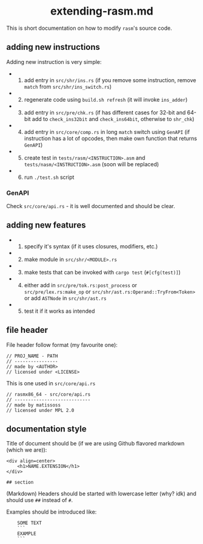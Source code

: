 <div align=center>
    <h1>extending-rasm.md</h1>
</div>

This is short documentation on how to modify `rasm`'s source code.

## adding new instructions

Adding new instruction is very simple:

- 1. add entry in `src/shr/ins.rs` (if you remove some instruction, remove `match` from `src/shr/ins_switch.rs`)
- 2. regenerate code using `build.sh refresh` (it will invoke `ins_adder`)
- 3. add entry in `src/pre/chk.rs` (if has different cases for 32-bit and 64-bit add to `check_ins32bit` and `check_ins64bit`, otherwise to `shr_chk`)
- 4. add entry in `src/core/comp.rs` in long `match` switch using `GenAPI` (if instruction has a lot of opcodes, then make own function that returns `GenAPI`)
- 5. create test in `tests/rasm/<INSTRUCTION>.asm` and `tests/nasm/<INSTRUCTION>.asm` (soon will be replaced)
- 6. run `./test.sh` script

### GenAPI

Check `src/core/api.rs` - it is well documented and should be clear.

## adding new features

- 1. specify it's syntax (if it uses closures, modifiers, etc.)
- 2. make module in `src/shr/<MODULE>.rs`
- 3. make tests that can be invoked with `cargo test` (`#[cfg(test)]`)
- 4. either add in `src/pre/tok.rs:post_process` or `src/pre/lex.rs:make_op` or `src/shr/ast.rs:Operand::TryFrom<Token>` or add `ASTNode` in `src/shr/ast.rs`
- 5. test it if it works as intended

## file header

File header follow format (my favourite one):

```
// PROJ_NAME - PATH
// ----------------
// made by <AUTHOR>
// licensed under <LICENSE>
```

This is one used in `src/core/api.rs`

```
// rasmx86_64 - src/core/api.rs
// ----------------------------
// made by matissoss
// licensed under MPL 2.0
```

## documentation style

Title of document should be (if we are using Github flavored markdown (which we are)):

```
<div align=center>
    <h1>NAME.EXTENSION</h1>
</div>

## section
```

(Markdown) Headers should be started with lowercase letter (why? idk) and should use `##` instead of `#`.

Examples should be introduced like:

```
    SOME TEXT
    ```
    EXAMPLE
    ```
```
